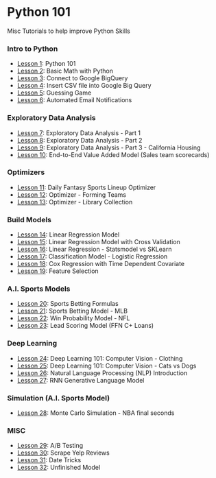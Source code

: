 # Python 101


Misc Tutorials to help improve Python Skills

### Intro to Python
- [Lesson 1](https://github.com/papagorgio23/Python101/blob/master/Python_101.ipynb): Python 101
- [Lesson 2](https://github.com/papagorgio23/Python101/blob/master/Python_Math_101.ipynb): Basic Math with Python
- [Lesson 3](https://github.com/papagorgio23/Python101/blob/master/Connect_to_GBQ.ipynb): Connect to Google BigQuery
- [Lesson 4](https://github.com/papagorgio23/Python101/blob/master/Austen_GBQ_Upload.ipynb): Insert CSV file into Google Big Query
- [Lesson 5](https://github.com/papagorgio23/Python101/blob/master/Guessing_Game.ipynb): Guessing Game
- [Lesson 6](https://github.com/papagorgio23/Python101/blob/master/Email_Notification_Template_Update_to_GBQ_.ipynb): Automated Email Notifications
### Exploratory Data Analysis
- [Lesson 7](https://github.com/papagorgio23/Python101/blob/master/EDA1.ipynb): Exploratory Data Analysis - Part 1
- [Lesson 8](https://github.com/papagorgio23/Python101/blob/master/EDA2.ipynb): Exploratory Data Analysis - Part 2
- [Lesson 9](https://github.com/papagorgio23/Python101/blob/master/California_Housing_EDA.ipynb): Exploratory Data Analysis - Part 3 - California Housing
- [Lesson 10](https://github.com/papagorgio23/Python101/blob/master/Farmer_TL_Scorecard.ipynb): End-to-End Value Added Model (Sales team scorecards)
### Optimizers
- [Lesson 11](https://github.com/papagorgio23/Python101/blob/master/DFS_Football_Lineup_Optimizer.ipynb): Daily Fantasy Sports Lineup Optimizer
- [Lesson 12](https://github.com/papagorgio23/Python101/blob/master/Forming_Teams.ipynb): Optimizer - Forming Teams
- [Lesson 13](https://github.com/papagorgio23/Python101/blob/master/Optimizing_a_Library_Collection.ipynb): Optimizer - Library Collection
### Build Models
- [Lesson 14](https://github.com/papagorgio23/Python101/blob/master/Linear_Regression_Example.ipynb): Linear Regression Model
- [Lesson 15](https://github.com/papagorgio23/Python101/blob/master/ml_regression.ipynb): Linear Regression Model with Cross Validation
- [Lesson 16](https://github.com/papagorgio23/Python101/blob/master/Linear_Regression_Example.ipynb): Linear Regression - Statsmodel vs SKLearn
- [Lesson 17](https://github.com/papagorgio23/Python101/blob/master/NSF_Logistic_Regression_v1.ipynb): Classification Model - Logistic Regression
- [Lesson 18](https://github.com/papagorgio23/Python101/blob/master/Cox_Regression_with_Time_Dependent_Covariate.ipynb): Cox Regression with Time Dependent Covariate
- [Lesson 19](https://github.com/papagorgio23/Python101/blob/master/Feature_Selection.ipynb): Feature Selection
### A.I. Sports Models
- [Lesson 20](https://github.com/papagorgio23/Python101/blob/master/Feature_Selection.ipynb): Sports Betting Formulas
- [Lesson 21](https://github.com/papagorgio23/Python101/blob/master/Answers_MLB_Predictions.ipynb): Sports Betting Model - MLB
- [Lesson 22](https://github.com/papagorgio23/Python101/blob/master/Win_Probability_Model.ipynb): Win Probability Model - NFL
- [Lesson 23](https://github.com/papagorgio23/Python101/blob/master/C%2B_Lead_Scoring_Modelv2.ipynb): Lead Scoring Model (FFN C+ Loans)
### Deep Learning
- [Lesson 24](https://github.com/papagorgio23/Python101/blob/master/Computer_Vision_Basic_Classification.ipynb): Deep Learning 101: Computer Vision - Clothing
- [Lesson 25](https://github.com/papagorgio23/Python101/blob/master/Computer_Vision_Cats_vs_Dogs.ipynb): Deep Learning 101: Computer Vision - Cats vs Dogs
- [Lesson 26](https://github.com/papagorgio23/Python101/blob/master/NLP_Test.ipynb): Natural Language Processing (NLP) Introduction
- [Lesson 27](https://github.com/papagorgio23/Python101/blob/master/RNN_Text_Gen_Model.ipynb): RNN Generative Language Model
### Simulation (A.I. Sports Model)
- [Lesson 28](https://github.com/papagorgio23/Python101/blob/master/Monte_Carlo_Simulation_(NBA_3_or_2).ipynb): Monte Carlo Simulation - NBA final seconds
### MISC
- [Lesson 29](https://github.com/papagorgio23/Python101/blob/master/ABtest.ipynb): A/B Testing
- [Lesson 30](https://github.com/papagorgio23/Python101/blob/master/Tempe_Yelp_Reviews.ipynb): Scrape Yelp Reviews
- [Lesson 31](https://github.com/papagorgio23/Python101/blob/master/Random_Dates.ipynb): Date Tricks
- [Lesson 32](https://github.com/papagorgio23/Python101/blob/master/Py_202_F%2B_Lead_Scoring_Model.ipynb): Unfinished Model
